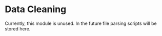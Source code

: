 # Data Cleaning
Currently, this module is unused. In the future file parsing scripts will be stored here.
